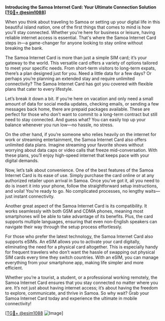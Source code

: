 **Introducing the Samoa Internet Card: Your Ultimate Connection Solution [[TG💪+ @esim1088](https://t.me/s/esim1088)]**

When you think about traveling to Samoa or setting up your digital life in this beautiful island nation, one of the first things that comes to mind is how you'll stay connected. Whether you're here for business or leisure, having reliable internet access is essential. That's where the Samoa Internet Card steps in—a game-changer for anyone looking to stay online without breaking the bank.

The Samoa Internet Card is more than just a simple SIM card; it’s your gateway to the world. This versatile card offers a variety of options tailored to meet your specific needs. From short-term visitors to long-term expats, there’s a plan designed just for you. Need a little data for a few days? Or perhaps you’re planning an extended stay and require unlimited connectivity? The Samoa Internet Card has got you covered with flexible plans that cater to every lifestyle.

Let’s break it down a bit. If you’re here on vacation and only need a small amount of data for social media updates, checking emails, or sending a few messages back home, there are prepaid packages available. These are perfect for those who don’t want to commit to a long-term contract but still need to stay connected. And guess what? You can easily top up your balance whenever you run low—no hassle, no stress.

On the other hand, if you’re someone who relies heavily on the internet for work or streaming entertainment, the Samoa Internet Card also offers unlimited data plans. Imagine streaming your favorite shows without worrying about data caps or video calls that freeze mid-conversation. With these plans, you’ll enjoy high-speed internet that keeps pace with your digital demands.

Now, let’s talk about convenience. One of the best features of the Samoa Internet Card is its ease of use. Simply purchase the card online or at any authorized retailer upon arrival in Samoa. Once you’ve got it, all you need to do is insert it into your phone, follow the straightforward setup instructions, and voila! You’re ready to go. No complicated processes, no lengthy waits—just instant connectivity.

Another great aspect of the Samoa Internet Card is its compatibility. It works seamlessly with both GSM and CDMA phones, meaning most smartphones will be able to take advantage of its benefits. Plus, the card supports multiple languages, ensuring that even non-English speakers can navigate their way through the setup process effortlessly.

For those who prefer the latest technology, the Samoa Internet Card also supports eSIMs. An eSIM allows you to activate your card digitally, eliminating the need for a physical card altogether. This is especially handy for frequent travelers who don’t want the hassle of swapping out physical SIM cards every time they switch countries. With an eSIM, you can manage everything from your smartphone app, making life simpler and more efficient.

Whether you’re a tourist, a student, or a professional working remotely, the Samoa Internet Card ensures that you stay connected no matter where you are. It’s not just about having internet access; it’s about having the freedom to explore, communicate, and thrive in Samoa. So why wait? Grab your Samoa Internet Card today and experience the ultimate in mobile connectivity!

[[TG💪+ @esim1088](https://t.me/s/esim1088) ![Image](https://i.postimg.cc/Y0z9fWf4/image.png)]